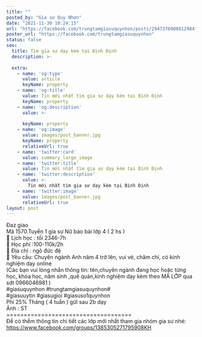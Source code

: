 ```yaml
---
title: ""
posted_by: "Gia sư Quy Nhơn"
date: "2021-11-30 10:24:15"
url: "https://facebook.com/trungtamgiasuquynhon/posts/2947376908812984"
poster_url: "https://facebook.com/trungtamgiasuquynhon"
status: false
seo:
  title: Tìm gia sư dạy kèm tại Bình Định
  description: >-
    
  extra:
    - name: 'og:type'
      value: article
      keyName: property
    - name: 'og:title'
      value: Tin mới nhất tìm gia sư dạy kèm tại Bình Định
      keyName: property
    - name: 'og:description'
      value: >-
        
      keyName: property
    - name: 'og:image'
      value: images/post_banner.jpg
      keyName: property
      relativeUrl: true
    - name: 'twitter:card'
      value: summary_large_image
    - name: 'twitter:title'
      value: Tin mới nhất tìm gia sư dạy kèm tại Bình Định
    - name: 'twitter:description'
      value: >-
        Tin mới nhất tìm gia sư dạy kèm tại Bình Định
    - name: 'twitter:image'
      value: images/post_banner.jpg
      relativeUrl: true
layout: post
---
```

Đaz giao<br>Mã 1570.Tuyển 1 gia sư Nữ báo bài lớp 4 ( 2 hs )<br>🧐 Lịch học : tối 2346-7h<br>🧐 Học phí :100-110k/2h<br>🧐 Địa chỉ : ngô đức đệ<br>🧐 Yêu cầu: Chuyên ngành Anh năm 4 trở lên, vui vẻ, chăm chỉ, có kinh nghiệm dạy online<br>(Các bạn vui lòng nhắn thông tin: tên,chuyên ngành đang học hoặc từng học, khóa học, năm sinh ,quê quán,kinh nghiệm dạy kèm theo MÃ LỚP qua sdt 0966046981 )<br>#giasuquynhon #trungtamgiasuquynhon#<br>#giasuuytin #giasugioi #giasuso1quynhon<br>Phí 25% Tháng ( 4 tuần ) gửi sau 2b dạy<br>Ảnh : ST<br>====================================<br>Để có thểm thông tin chi tiết các lớp mới nhất tham gia nhóm gia sư nhé: https://www.facebook.com/groups/1385305271795908KH
